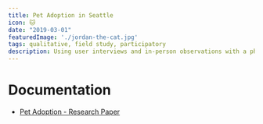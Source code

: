 ```yaml
---
title: Pet Adoption in Seattle
icon: 🐱
date: "2019-03-01"
featuredImage: './jordan-the-cat.jpg'
tags: qualitative, field study, participatory
description: Using user interviews and in-person observations with a phenomelogical lens, we conducted a qualitative research project to explore the experience of pet adoption in Seattle.
---
```


# Documentation

- [Pet Adoption - Research Paper](https://www.dropbox.com/s/q3caket2wmmfzqw/Pet%20Adoption%20-%20Research%20Paper.pdf?dl=0)